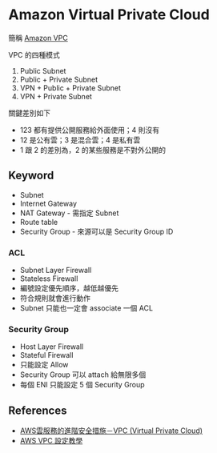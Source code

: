 Amazon Virtual Private Cloud
============================

簡稱 [Amazon VPC](https://aws.amazon.com/tw/vpc/)

VPC 的四種模式

1. Public Subnet
2. Public + Private Subnet
3. VPN + Public + Private Subnet
4. VPN + Private Subnet

關鍵差別如下

* 123 都有提供公開服務給外面使用；4 則沒有
* 12 是公有雲；3 是混合雲；4 是私有雲
* 1 跟 2 的差別為，2 的某些服務是不對外公開的

Keyword
-------

* Subnet
* Internet Gateway
* NAT Gateway - 需指定 Subnet
* Route table
* Security Group - 來源可以是 Security Group ID

### ACL

* Subnet Layer Firewall
* Stateless Firewall
* 編號設定優先順序，越低越優先
* 符合規則就會進行動作
* Subnet 只能也一定會 associate 一個 ACL

### Security Group

* Host Layer Firewall
* Stateful Firewall
* 只能設定 Allow
* Security Group 可以 attach 給無限多個
* 每個 ENI 只能設定 5 個 Security Group

References
----------

* [AWS雲服務的進階安全措施－VPC (Virtual Private Cloud)](http://www.tts.bz/archives/1488)
* [AWS VPC 設定教學](http://blog.yslin.tw/2014/02/aws-vpc.html)
